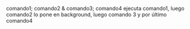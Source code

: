 comando1; comando2 & comando3; comando4
  ejecuta comando1, luego comando2 lo pone en background, luego comando 3 y por último comando4
